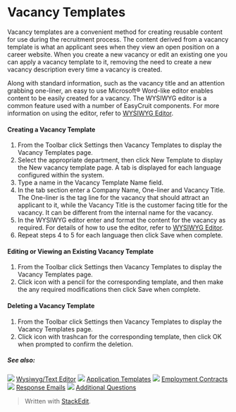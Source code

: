 # Vacancy Templates

Vacancy templates are a convenient method for creating reusable content for use during the recruitment process. The content derived from a vacancy template is what an applicant sees when they view an open position on a career website. When you create a new vacancy or edit an existing one you can apply a vacancy template to it, removing the need to create a new vacancy description every time a vacancy is created.

Along with standard information, such as the vacancy title and an attention grabbing one-liner, an easy to use Microsoft® Word-like editor enables content to be easily created for a vacancy. The WYSIWYG editor is a common feature used with a number of EasyCruit components. For more information on using the editor, refer to  [WYSIWYG Editor](wysiwyg_text_editor.htm).

#### Creating a Vacancy Template

1.  From the Toolbar click  Settings  then  Vacancy Templates  to display the  Vacancy Templates  page.
2.  Select the appropriate department, then click  New Template  to display the New vacancy template page. A tab is displayed for each language configured within the system.
3.  Type a name in the  Vacancy Template Name  field.
4.  In the tab section enter a  Company Name,  One-liner  and  Vacancy Title.  
    The  One-liner  is the tag line for the vacancy that should attract an applicant to it, while the  Vacancy Title  is the customer facing title for the vacancy. It can be different from the internal name for the vacancy.
5.  In the WYSIWYG editor enter and format the content for the vacancy as required. For details of how to use the editor, refer to  [WYSIWYG Editor](wysiwyg_text_editor.htm).
6.  Repeat steps 4 to 5 for each language then click  Save  when complete.

#### Editing or Viewing an Existing Vacancy Template

1.  From the Toolbar click  Settings  then  Vacancy Templates  to display the  Vacancy Templates  page.
2.  Click icon with a pencil for the corresponding template, and then make the any required modifications then click  Save  when complete.

#### Deleting a Vacancy Template

1.  From the Toolbar click  Settings  then  Vacancy Templates  to display the  Vacancy Templates  page.
2.  Click icon with trashcan for the corresponding template, then click  OK  when prompted to confirm the deletion.

##### See also:

![](../Resources/Images/icon-document-link.png) [Wysiwyg/Text Editor](wysiwyg_text_editor.htm)
![](../Resources/Images/icon-document-link.png) [Application Templates](application_templates.htm)
![](../Resources/Images/icon-document-link.png) [Employment Contracts](employment_contacts.htm)
![](../Resources/Images/icon-document-link.png) [Response Emails](response_emails.htm)
![](../Resources/Images/icon-document-link.png) [Additional Questions](additional_questions.htm)



> Written with [StackEdit](https://stackedit.io/).
<!--stackedit_data:
eyJoaXN0b3J5IjpbLTEwNDE3MTA0MTRdfQ==
-->